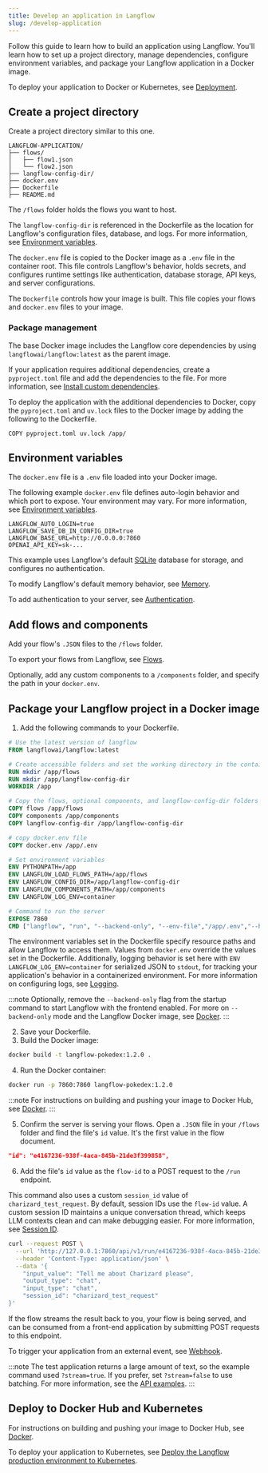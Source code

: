 ```yaml
---
title: Develop an application in Langflow
slug: /develop-application
---
```


Follow this guide to learn how to build an application using Langflow.
You'll learn how to set up a project directory, manage dependencies, configure environment variables, and package your Langflow application in a Docker image.

To deploy your application to Docker or Kubernetes, see [Deployment](/deployment-docker).

## Create a project directory

Create a project directory similar to this one.

```text
LANGFLOW-APPLICATION/
├── flows/
│   ├── flow1.json
│   └── flow2.json
├── langflow-config-dir/
├── docker.env
├── Dockerfile
├── README.md
```

The `/flows` folder holds the flows you want to host.

The `langflow-config-dir` is referenced in the Dockerfile as the location for Langflow's configuration files, database, and logs. For more information, see [Environment variables](/environment-variables).

The `docker.env` file is copied to the Docker image as a `.env` file in the container root. This file controls Langflow's behavior, holds secrets, and configures runtime settings like authentication, database storage, API keys, and server configurations.

The `Dockerfile` controls how your image is built. This file copies your flows and `docker.env` files to your image.

### Package management

The base Docker image includes the Langflow core dependencies by using `langflowai/langflow:latest` as the parent image.

If your application requires additional dependencies, create a `pyproject.toml` file and add the dependencies to the file. For more information, see [Install custom dependencies](/install-custom-dependencies).

To deploy the application with the additional dependencies to Docker, copy the `pyproject.toml` and `uv.lock` files to the Docker image by adding the following to the Dockerfile.

```text
COPY pyproject.toml uv.lock /app/
```

## Environment variables

The `docker.env` file is a `.env` file loaded into your Docker image.

The following example `docker.env` file defines auto-login behavior and which port to expose. Your environment may vary. For more information, see [Environment variables](/environment-variables).

```text
LANGFLOW_AUTO_LOGIN=true
LANGFLOW_SAVE_DB_IN_CONFIG_DIR=true
LANGFLOW_BASE_URL=http://0.0.0.0:7860
OPENAI_API_KEY=sk-...
```

This example uses Langflow's default [SQLite](https://www.sqlite.org/) database for storage, and configures no authentication.

To modify Langflow's default memory behavior, see [Memory](/memory).

To add authentication to your server, see [Authentication](/configuration-authentication).

## Add flows and components

Add your flow's `.JSON` files to the `/flows` folder.

To export your flows from Langflow, see [Flows](/concepts-flows).

Optionally, add any custom components to a `/components` folder, and specify the path in your `docker.env`.

## Package your Langflow project in a Docker image

1. Add the following commands to your Dockerfile.

```dockerfile
# Use the latest version of langflow
FROM langflowai/langflow:latest

# Create accessible folders and set the working directory in the container
RUN mkdir /app/flows
RUN mkdir /app/langflow-config-dir
WORKDIR /app

# Copy the flows, optional components, and langflow-config-dir folders to the container
COPY flows /app/flows
COPY components /app/components
COPY langflow-config-dir /app/langflow-config-dir

# copy docker.env file
COPY docker.env /app/.env

# Set environment variables
ENV PYTHONPATH=/app
ENV LANGFLOW_LOAD_FLOWS_PATH=/app/flows
ENV LANGFLOW_CONFIG_DIR=/app/langflow-config-dir
ENV LANGFLOW_COMPONENTS_PATH=/app/components
ENV LANGFLOW_LOG_ENV=container

# Command to run the server
EXPOSE 7860
CMD ["langflow", "run", "--backend-only", "--env-file","/app/.env","--host", "0.0.0.0", "--port", "7860"]
```

The environment variables set in the Dockerfile specify resource paths and allow Langflow to access them. Values from `docker.env` override the values set in the Dockerfile. Additionally, logging behavior is set here with `ENV LANGFLOW_LOG_ENV=container` for serialized JSON to `stdout`, for tracking your application's behavior in a containerized environment. For more information on configuring logs, see [Logging](/logging).

:::note
Optionally, remove the `--backend-only` flag from the startup command to start Langflow with the frontend enabled.
For more on `--backend-only` mode and the Langflow Docker image, see [Docker](/deployment-docker).
:::

2. Save your Dockerfile.
3. Build the Docker image:
```bash
docker build -t langflow-pokedex:1.2.0 .
```
4. Run the Docker container:
```bash
docker run -p 7860:7860 langflow-pokedex:1.2.0
```

:::note
For instructions on building and pushing your image to Docker Hub, see [Docker](/deployment-docker).
:::

5. Confirm the server is serving your flows.
Open a `.JSON` file in your `/flows` folder and find the file's `id` value. It's the first value in the flow document.

```json
"id": "e4167236-938f-4aca-845b-21de3f399858",
```

6. Add the file's `id` value as the `flow-id` to a POST request to the `/run` endpoint.

This command also uses a custom `session_id` value of `charizard_test_request`.
By default, session IDs use the `flow-id` value.
A custom session ID maintains a unique conversation thread, which keeps LLM contexts clean and can make debugging easier.
For more information, see [Session ID](/session-id).

```bash
curl --request POST \
  --url 'http://127.0.0.1:7860/api/v1/run/e4167236-938f-4aca-845b-21de3f399858?stream=false' \
  --header 'Content-Type: application/json' \
  --data '{
    "input_value": "Tell me about Charizard please",
    "output_type": "chat",
    "input_type": "chat",
    "session_id": "charizard_test_request"
}'
```

If the flow streams the result back to you, your flow is being served, and can be consumed from a front-end application by submitting POST requests to this endpoint.

To trigger your application from an external event, see [Webhook](/webhook).

:::note
The test application returns a large amount of text, so the example command used `?stream=true`. If you prefer, set `?stream=false` to use batching. For more information, see the [API examples](/api-reference-api-examples#run-flow).
:::

## Deploy to Docker Hub and Kubernetes

For instructions on building and pushing your image to Docker Hub, see [Docker](/deployment-docker).

To deploy your application to Kubernetes, see [Deploy the Langflow production environment to Kubernetes](/deployment-kubernetes-prod).